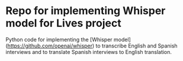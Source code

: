 # Repo for implementing Whisper model for Lives project 

Python code for implementing the [Whisper model] (https://github.com/openai/whisper) to transcribe English and Spanish interviews and to translate Spanish interviews to English translation. 
